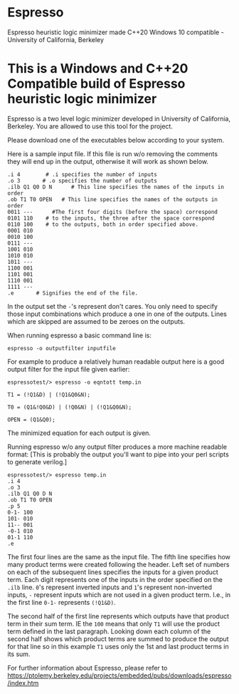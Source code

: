 # Espresso
Espresso heuristic logic minimizer made C++20 Windows 10 compatible - University of California, Berkeley

# This is a Windows and C++20 Compatible build of Espresso heuristic logic minimizer

Espresso is a two level logic minimizer developed in University of California, Berkeley. You are allowed to use this tool for the project.

Please download one of the executables below according to your system.

Here is a sample input file. If this file is run w/o removing the comments they will end up in the output, otherwise it will work as shown below.

```
.i 4        # .i specifies the number of inputs
.o 3       # .o specifies the number of outputs
.ilb Q1 Q0 D N      # This line specifies the names of the inputs in order
.ob T1 T0 OPEN   # This line specifies the names of the outputs in order
0011 ---      #The first four digits (before the space) correspond
0101 110    # to the inputs, the three after the space correspond
0110 100    # to the outputs, both in order specified above.
0001 010
0010 100
0111 ---
1001 010
1010 010
1011 ---
1100 001
1101 001
1110 001
1111 ---
.e       # Signifies the end of the file.
```

In the output set the `-`'s represent don't cares. You only need to specify those input combinations which produce a one in one of the outputs. Lines which are skipped are assumed to be zeroes on the outputs.

When running espresso a basic command line is:

`espresso -o outputfilter inputfile`

For example to produce a relatively human readable output here is a good output filter for the input file given earlier:

```
espressotest/> espresso -o eqntott temp.in

T1 = (!Q1&D) | (!Q1&Q0&N);

T0 = (Q1&!Q0&D) | (!Q0&N) | (!Q1&Q0&N);

OPEN = (Q1&Q0);
```

The minimized equation for each output is given.

Running espresso w/o any output filter produces a more machine readable format: [This is probably the output you'll want to pipe into your perl scripts to generate verilog.]

```
espressotest/> espresso temp.in
.i 4
.o 3
.ilb Q1 Q0 D N
.ob T1 T0 OPEN
.p 5
0-1- 100
101- 010
11-- 001
-0-1 010
01-1 110
.e
```

The first four lines are the same as the input file. The fifth line specifies how many product terms were created following the header. Left set of numbers on each of the subsequent lines specifies the inputs for a given product term. Each digit represents one of the inputs in the order specified on the `.ilb` line. `0`'s represent inverted inputs and `1`'s represent non-inverted inputs, `-` represent inputs which are not used in a given product term. I.e., in the first line `0-1-` represents `(!Q1&D)`.

The second half of the first line represents which outputs have that product term in their sum term. IE the `100` means that only `T1` will use the product term defined in the last paragraph. Looking down each column of the second half shows which product terms are summed to produce the output for that line so in this example `T1` uses only the 1st and last product terms in its sum.

For further information about Espresso, please refer to https://ptolemy.berkeley.edu/projects/embedded/pubs/downloads/espresso/index.htm 
